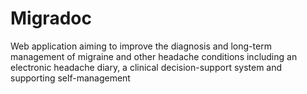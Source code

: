 Migradoc
=======
Web application aiming to improve the diagnosis and long-term management of migraine and other headache conditions including an electronic headache diary, a clinical decision-support system and supporting self-management
